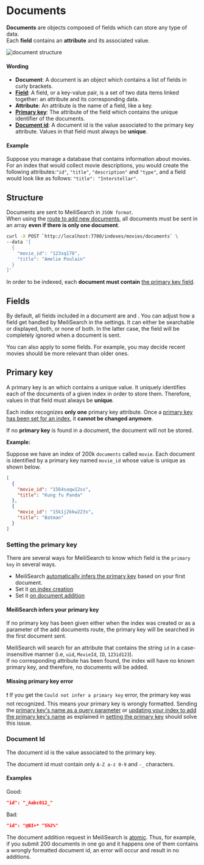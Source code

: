 # Documents

**Documents** are objects composed of fields which can store any type of data.</br>
Each **field** contains an **attribute** and its associated value.

![document structure](/document_structure.svg)

#### Wording

- **Document**: A document is an object which contains a list of fields in curly brackets.
- **[Field](/guides/main_concepts/documents.md#fields)**: A field, or a key-value pair, is a set of two data items linked together: an attribute and its corresponding data.
- **Attribute**: An attribute is the name of a field, like a key.
- **[Primary key](/guides/main_concepts/documents.md#primary-key)**: The attribute of the field which contains the unique identifier of the documents.
- **[Document id](/guides/main_concepts/documents.md#document-id)**: A document id is the value associated to the primary key attribute. Values in that field must always be **unique**.

#### Example

Suppose you manage a database that contains information about movies. For an index that would collect movie descriptions, you would create the following attributes:`"id"`, `"title"`, `"description"` and `"type"`, and a field would look like as follows: `"title": "Interstellar"`.

## Structure

Documents are sent to MeiliSearch in `JSON format`.<br/>
When using the [route to add new documents](/references/documents.md#add-or-update-documents), all documents must be sent in an array **even if there is only one document**.

```bash
curl -X POST `http://localhost:7700/indexes/movies/documents` \
--data '[
  {
    "movie_id": "123sq178",
    "title": "Amelie Poulain"
  }
]'
```

In order to be indexed, each **document must contain** [the primary key field](/guides/main_concepts/documents.md#primary-key).

## Fields

By default, all fields included in a document are <clientGlossary word="searchable" /> and <clientGlossary word="displayed" />.
You can adjust how a field get handled by MeiliSearch in the settings. It can either be searchable or displayed, both, or none of both. In the latter case, the field will be completely ignored when a document is sent.

You can also apply <clientGlossary word="ranking rules" /> to some fields. For example, you may decide recent movies should be more relevant than older ones.

## Primary key

A primary key is an <clientGlossary word="attribute" /> which contains a unique value. It uniquely identifies each of the documents of a given index in order to store them. Therefore, values in that field must always be **unique**.

Each index recognizes **only one** primary key attribute. Once a [primary key has been set for an index](/guides/main_concepts/documents.md#setting-the-primary-key), it **cannot be changed anymore**.

If no **primary key** is found in a document, the document will not be stored.

**Example:**

Suppose we have an index of 200k `documents` called `movie`. Each document is identified by a primary key named `movie_id` whose value is unique as shown below.

```json
[
  {
    "movie_id": "1564saqw12ss",
    "title": "Kung fu Panda"
  },
  {
    "movie_id": "15k1j2kkw223s",
    "title": "Batman"
  }
]
```

### Setting the primary key

There are several ways for MeiliSearch to know which field is the `primary key` in several ways.

- MeiliSearch [automatically infers the primary key](/guides/main_concepts/documents.md#meilisearch-infers-your-primary-key) based on your first document.
- Set it [on index creation](/references/indexes.md#create-an-index)
- Set it [on document addition](/references/documents.md#add-or-replace-documents)

#### MeiliSearch infers your primary key

If no primary key has been given either when the index was created or as a parameter of the add documents route, the primary key will be searched in the first document sent.

MeiliSearch will search for an attribute that contains the string `id` in a case-insensitive manner (i.e, `uid`, `MovieId`, `ID`, `123id123`).<br>
If no corresponding attribute has been found, the index will have no known primary key, and therefore, no documents will be added.

#### Missing primary key error

❗️ If you get the `Could not infer a primary key` error, the primary key was not recognized. This means your primary key is wrongly formatted. Sending the [primary key's name as a query parameter](/references/documents.md#add-or-replace-documents) or [updating your index to add the primary key's name](/references/indexes.md#create-an-index) as explained in [setting the primary key](/guides/main_concepts/documents.md#primary-key) should solve this issue.

### Document Id

The document id is the value associated to the primary key.

The document id must contain only `A-Z a-z 0-9` and `-_` characters.

#### Examples

Good:

```json
"id": "_Aabc012_"
```

Bad:

```json
"id": "@BI+* ^5h2%"
```

The document addition request in MeiliSearch is <!-- prettier-ignore -->[atomic](https://en.wikipedia.org/wiki/Atomicity_(database_systems)). Thus, for example, if you submit 200 documents in one go and it happens one of them contains a wrongly formatted document id, an error will occur and result in no additions.

